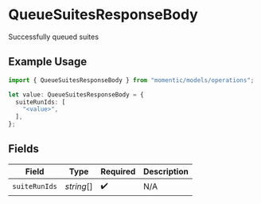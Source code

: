 # QueueSuitesResponseBody

Successfully queued suites

## Example Usage

```typescript
import { QueueSuitesResponseBody } from "momentic/models/operations";

let value: QueueSuitesResponseBody = {
  suiteRunIds: [
    "<value>",
  ],
};
```

## Fields

| Field              | Type               | Required           | Description        |
| ------------------ | ------------------ | ------------------ | ------------------ |
| `suiteRunIds`      | *string*[]         | :heavy_check_mark: | N/A                |